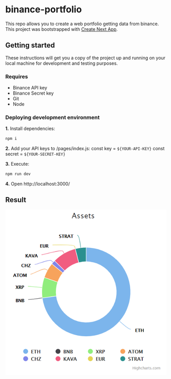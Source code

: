 # binance-portfolio

This repo allows you to create a web portfolio getting data from binance.
This project was bootstrapped with [Create Next App](https://create-next-app.github.io/).

## Getting started

These instructions will get you a copy of the project up and running on your local machine for development and testing purposes.

### Requires

* Binance API key
* Binance Secret key
* Git
* Node

### Deploying development environment

**1.** Install dependencies:
```bash
npm i
```
**2.** Add your API keys to /pages/index.js:
 const key = `${YOUR-API-KEY}`
 const secret = `${YOUR-SECRET-KEY}`

**3.** Execute:
```bash
npm run dev
```
**4.** Open http://localhost:3000/

## Result

![Test Image 4](https://github.com/sergialca/binance-portfolio/blob/master/static/result.png)
